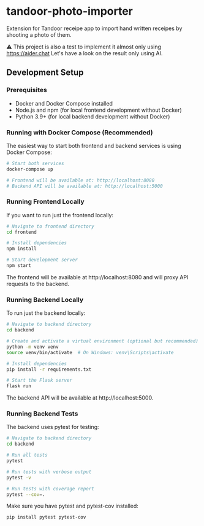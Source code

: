 # tandoor-photo-importer

Extension for Tandoor receipe app to import hand written receipes by shooting a photo of them.

⚠️ This project is also a test to implement
it almost only using https://aider.chat
Let's have a look on the result only using AI.


## Development Setup

### Prerequisites
- Docker and Docker Compose installed
- Node.js and npm (for local frontend development without Docker)
- Python 3.9+ (for local backend development without Docker)

### Running with Docker Compose (Recommended)
The easiest way to start both frontend and backend services is using Docker Compose:

```bash
# Start both services
docker-compose up

# Frontend will be available at: http://localhost:8080
# Backend API will be available at: http://localhost:5000
```

### Running Frontend Locally
If you want to run just the frontend locally:

```bash
# Navigate to frontend directory
cd frontend

# Install dependencies
npm install

# Start development server
npm start
```

The frontend will be available at http://localhost:8080 and will proxy API requests to the backend.

### Running Backend Locally
To run just the backend locally:

```bash
# Navigate to backend directory
cd backend

# Create and activate a virtual environment (optional but recommended)
python -m venv venv
source venv/bin/activate  # On Windows: venv\Scripts\activate

# Install dependencies
pip install -r requirements.txt

# Start the Flask server
flask run
```

The backend API will be available at http://localhost:5000.

### Running Backend Tests
The backend uses pytest for testing:

```bash
# Navigate to backend directory
cd backend

# Run all tests
pytest

# Run tests with verbose output
pytest -v

# Run tests with coverage report
pytest --cov=.
```

Make sure you have pytest and pytest-cov installed:
```bash
pip install pytest pytest-cov
```

